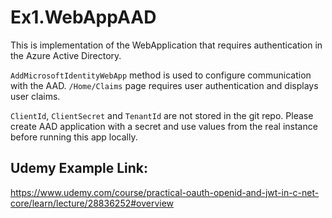 # Ex1.WebAppAAD

This is implementation of the WebApplication that requires authentication in the Azure Active Directory.

`AddMicrosoftIdentityWebApp` method is used to configure communication with the AAD. `/Home/Claims` page requires user
authentication and displays user claims.

`ClientId`, `ClientSecret` and `TenantId` are not stored in the git repo. Please create AAD application with a secret and use values
from the real instance before running this app locally.

## Udemy Example Link:
https://www.udemy.com/course/practical-oauth-openid-and-jwt-in-c-net-core/learn/lecture/28836252#overview
